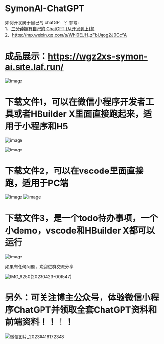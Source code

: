 # SymonAI-ChatGPT
如何开发属于自己的 chatGPT ？ 参考:   <br>
1、[三分钟拥有自己的 ChatGPT (从开发到上线)](https://mp.weixin.qq.com/s/XsQoeetQz_tPEfkBYKtNGg) <br> 2、https://mp.weixin.qq.com/s/Whl0EUH_zFbUqog2J0CcYA

# 成品展示：https://wgz2xs-symon-ai.site.laf.run/

 ![image](https://user-images.githubusercontent.com/59960005/232288289-d407b6bb-9725-4134-80f4-3cb5e166e95d.png)



# 下载文件1，可以在微信小程序开发者工具或者HBuilder X里面直接跑起来，适用于小程序和H5
  
  ![image](https://user-images.githubusercontent.com/59960005/232288455-ebc60cd0-7eb8-4ffe-9f71-ac1a180c847e.png)
  
  ![image](https://user-images.githubusercontent.com/59960005/232288462-7fa89359-14b5-4ead-a437-04c324be3e29.png)

 # 下载文件2，可以在vscode里面直接跑，适用于PC端
  
  ![image](https://user-images.githubusercontent.com/59960005/232288557-266c55e3-ad90-4e1b-bd3b-b15678f27b31.png)
  ![image](https://user-images.githubusercontent.com/59960005/232288841-e38c5d6a-b171-4871-9195-6722eecae691.png)

 # 下载文件3，是一个todo待办事项，一个小demo，vscode和HBuilder X都可以运行
  
  ![image](https://user-images.githubusercontent.com/59960005/232288519-dfafaa78-ed26-4956-a461-3699436807de.png)
  
  
  如果有任何问题，欢迎进群交流分享
  
  ![IMG_9250(20230423-001547)](https://user-images.githubusercontent.com/59960005/233817505-8b32c7f9-7360-440f-b938-ae15ddf821c2.JPG)

 # 另外：可关注博主公众号，体验微信小程序ChatGPT并领取全套ChatGPT资料和前端资料！！！！
 ![微信图片_20230416172348](https://user-images.githubusercontent.com/59960005/232289480-f843ae77-d3f0-47b0-9513-bfda237c4d05.jpg)


